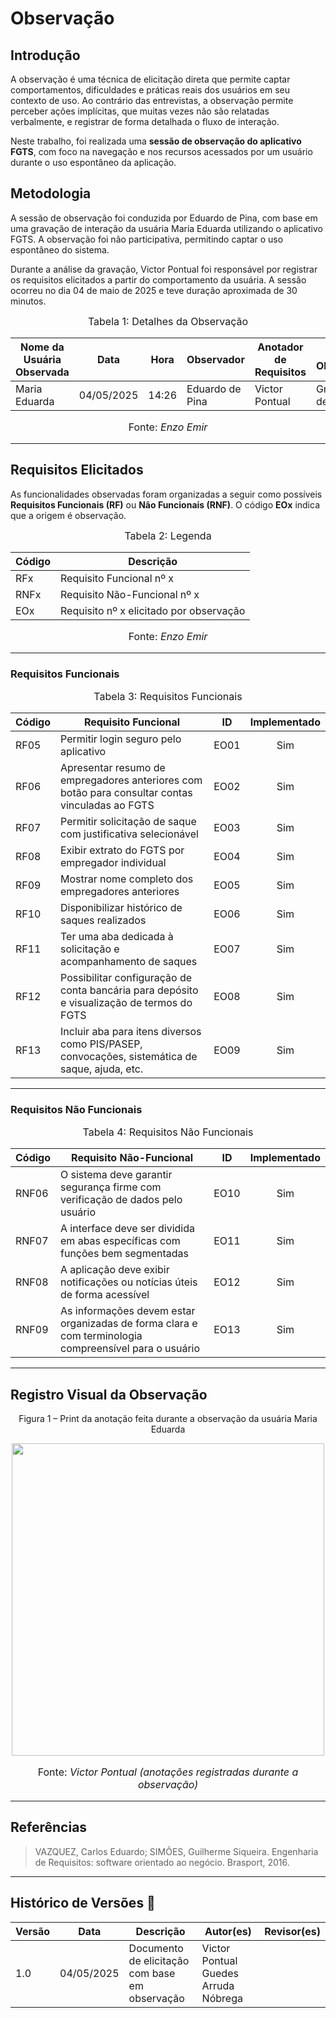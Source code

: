 # Observação

## Introdução

A observação é uma técnica de elicitação direta que permite captar comportamentos, dificuldades e práticas reais dos usuários em seu contexto de uso. Ao contrário das entrevistas, a observação permite perceber ações implícitas, que muitas vezes não são relatadas verbalmente, e registrar de forma detalhada o fluxo de interação.

Neste trabalho, foi realizada uma **sessão de observação do aplicativo FGTS**, com foco na navegação e nos recursos acessados por um usuário durante o uso espontâneo da aplicação.

## Metodologia

A sessão de observação foi conduzida por Eduardo de Pina, com base em uma gravação de interação da usuária Maria Eduarda utilizando o aplicativo FGTS. A observação foi não participativa, permitindo captar o uso espontâneo do sistema.

Durante a análise da gravação, Victor Pontual foi responsável por registrar os requisitos elicitados a partir do comportamento da usuária. A sessão ocorreu no dia 04 de maio de 2025 e teve duração aproximada de 30 minutos.

<font size="3"><p style="text-align: center">Tabela 1: Detalhes da Observação</p></font>

<div align="center">
  
| Nome da Usuária Observada | Data       | Hora  | Observador      | Anotador de Requisitos | Meio de Observação    |
| ------------------------- | ---------- | ----- | --------------- | ---------------------- | --------------------- |
| Maria Eduarda             | 04/05/2025 | 14:26 | Eduardo de Pina | Victor Pontual         | Gravação de Interação |

</div>

<p style="text-align: center; font-size: 16px;">Fonte: <i>Enzo Emir</i></p>

---

## Requisitos Elicitados

As funcionalidades observadas foram organizadas a seguir como possíveis **Requisitos Funcionais (RF)** ou **Não Funcionais (RNF)**. O código **EOx** indica que a origem é observação.

<font size="3"><p style="text-align: center">Tabela 2: Legenda</p></font>

<div align="center">

| Código | Descrição                               |
| ------ | --------------------------------------- |
| RFx    | Requisito Funcional nº x                |
| RNFx   | Requisito Não-Funcional nº x            |
| EOx    | Requisito nº x elicitado por observação |

</div>

<p style="text-align: center; font-size: 16px;">Fonte: <i>Enzo Emir</i></p>

---

### Requisitos Funcionais

<font size="3"><p style="text-align: center">Tabela 3: Requisitos Funcionais</p></font>

| Código | Requisito Funcional                                                                             | ID   | Implementado |
| ------ | ----------------------------------------------------------------------------------------------- | ---- | :----------: |
| RF05   | Permitir login seguro pelo aplicativo                                                           | EO01 |      Sim     |
| RF06   | Apresentar resumo de empregadores anteriores com botão para consultar contas vinculadas ao FGTS | EO02 |      Sim     |
| RF07   | Permitir solicitação de saque com justificativa selecionável                                    | EO03 |      Sim     |
| RF08   | Exibir extrato do FGTS por empregador individual                                                | EO04 |      Sim     |
| RF09   | Mostrar nome completo dos empregadores anteriores                                               | EO05 |      Sim     |
| RF10   | Disponibilizar histórico de saques realizados                                                   | EO06 |      Sim     |
| RF11   | Ter uma aba dedicada à solicitação e acompanhamento de saques                                   | EO07 |      Sim     |
| RF12   | Possibilitar configuração de conta bancária para depósito e visualização de termos do FGTS      | EO08 |      Sim     |
| RF13   | Incluir aba para itens diversos como PIS/PASEP, convocações, sistemática de saque, ajuda, etc.  | EO09 |      Sim     |

---

### Requisitos Não Funcionais

<font size="3"><p style="text-align: center">Tabela 4: Requisitos Não Funcionais</p></font>

| Código | Requisito Não-Funcional                                                                               | ID   | Implementado |
| ------ | ----------------------------------------------------------------------------------------------------- | ---- | :----------: |
| RNF06  | O sistema deve garantir segurança firme com verificação de dados pelo usuário                         | EO10 |      Sim     |
| RNF07  | A interface deve ser dividida em abas específicas com funções bem segmentadas                         | EO11 |      Sim     |
| RNF08  | A aplicação deve exibir notificações ou notícias úteis de forma acessível                             | EO12 |      Sim     |
| RNF09  | As informações devem estar organizadas de forma clara e com terminologia compreensível para o usuário | EO13 |      Sim     |

---

## Registro Visual da Observação

<p style="text-align: center">Figura 1 – Print da anotação feita durante a observação da usuária Maria Eduarda</p> <div align="center"> <img src="https://github.com/Requisitos-de-Software/2025.1-FGTS/blob/de360069d904511f4ce44b321816e0403384e92c/docs/assets/observa%C3%A7%C3%A3o/notasDeObserva%C3%A7%C3%A3o.jpg?raw=true" width="500px"/> </div> <p style="text-align: center; font-size: 16px;">Fonte: <i>Victor Pontual (anotações registradas durante a observação)</i></p>

---

## Referências

> VAZQUEZ, Carlos Eduardo; SIMÕES, Guilherme Siqueira. Engenharia de Requisitos: software orientado ao negócio. Brasport, 2016.

---

## Histórico de Versões 📅

| Versão | Data       | Descrição                                      | Autor(es) | Revisor(es)    |
| ------ | ---------- | ---------------------------------------------- | --------- | -------------- |
| 1.0    | 04/05/2025 | Documento de elicitação com base em observação | Victor Pontual Guedes Arruda Nóbrega |  |
